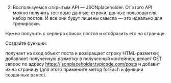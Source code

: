 2. Воспользуемся открытым API — JSONplaceholder. От этого API можно получить тестовые данные: строки, данные пользователя, набор постов. И все они будут лишены смысла — это идеально для тренировки.

Нужно получить с сервера список постов и отобразить его на странице.

Создайте функции:

получает на вход объект поста и возвращает строку HTML-разметки;
добавляет полученную разметку в полученный контейнер;
делает GET запрос по адресу https://jsonplaceholder.typicode.com/posts и добавит их на страницу (для этого примените метод forEach и функции созданные ранее).
